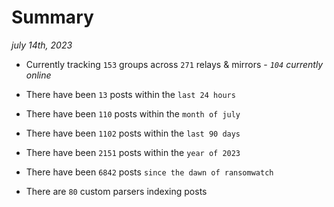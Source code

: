 
# Summary
_july 14th, 2023_

- Currently tracking `153` groups across `271` relays & mirrors - _`104` currently online_

- There have been `13` posts within the `last 24 hours`

- There have been `110` posts within the `month of july`

- There have been `1102` posts within the `last 90 days`

- There have been `2151` posts within the `year of 2023`

- There have been `6842` posts `since the dawn of ransomwatch`

- There are `80` custom parsers indexing posts
